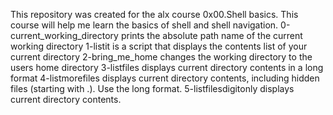This repository was created for the alx course 0x00.Shell basics. This course will help me learn the basics of shell and shell navigation.
0-current_working_directory prints the absolute path name of the current working directory
1-listit is a script that displays the contents list of your current directory
2-bring_me_home changes the working directory to the users home directory
3-listfiles displays current directory contents in a long format
4-listmorefiles displays current directory contents, including hidden files (starting with .). Use the long format.
5-listfilesdigitonly displays current directory contents.
